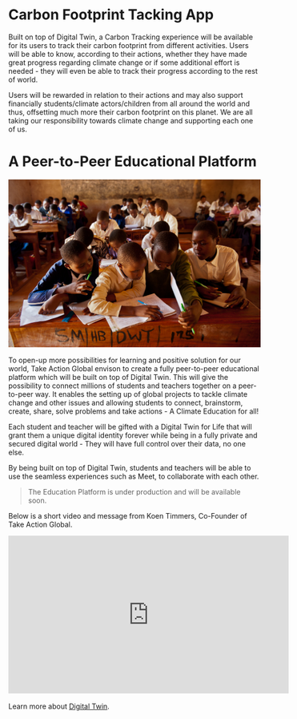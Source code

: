 # Carbon Footprint Tacking App 

Built on top of Digital Twin, a Carbon Tracking experience will be available for its users to track their carbon footprint from different activities. Users will be able to know, according to their actions, whether they have made great progress regarding climate change or if some additional effort is needed - they will even be able to track their progress according to the rest of world.  

Users will be rewarded in relation to their actions and may also support financially students/climate actors/children from all around the world and thus, offsetting much more their carbon footprint on this planet. We are all taking our responsibility towards climate change and supporting each one of us. 

# A Peer-to-Peer Educational Platform 

![](img/education_for_all_.jpg)

To open-up more possibilities for learning and positive solution for our world, Take Action Global envison to create a fully peer-to-peer educational platform which will be built on top of Digital Twin. This will give the possibility to connect millions of students and teachers together on a peer-to-peer way. It enables the setting up of global projects to tackle climate change and other issues and allowing students to connect, brainstorm, create, share, solve problems and take actions - A Climate Education for all!

Each student and teacher will be gifted with a Digital Twin for Life that will grant them a unique digital identity forever while being in a fully private and secured digital world - They will have full control over their data, no one else. 

By being built on top of Digital Twin, students and teachers will be able to use the seamless experiences such as Meet, to collaborate with each other. 

> The Education Platform is under production and will be available soon. 

Below is a short video and message from Koen Timmers, Co-Founder of Take Action Global. 

<iframe width="560" height="315" src="https://vimeo.com/414512607" frameborder="0" allow="accelerometer; autoplay; encrypted-media; gyroscope; picture-in-picture" allowfullscreen></iframe>

Learn more about [Digital Twin](https://info.mydigitaltwin.io). 

 